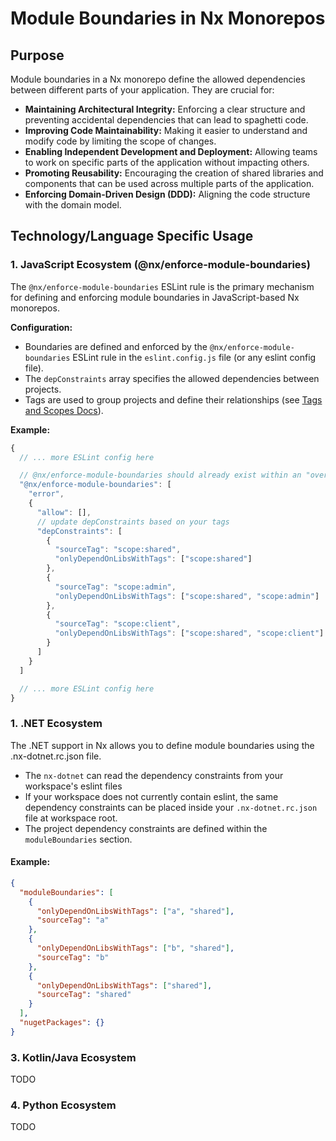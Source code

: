 # Module Boundaries in Nx Monorepos

## Purpose

Module boundaries in a Nx monorepo define the allowed dependencies between different parts of your application. They are crucial for:

* **Maintaining Architectural Integrity:** Enforcing a clear structure and preventing accidental dependencies that can lead to spaghetti code.
* **Improving Code Maintainability:** Making it easier to understand and modify code by limiting the scope of changes.
* **Enabling Independent Development and Deployment:** Allowing teams to work on specific parts of the application without impacting others.
* **Promoting Reusability:** Encouraging the creation of shared libraries and components that can be used across multiple parts of the application.
* **Enforcing Domain-Driven Design (DDD):** Aligning the code structure with the domain model.

## Technology/Language Specific Usage

### 1. JavaScript Ecosystem (@nx/enforce-module-boundaries)

The `@nx/enforce-module-boundaries` ESLint rule is the primary mechanism for defining and enforcing module boundaries in JavaScript-based Nx monorepos.

**Configuration:**

* Boundaries are defined and enforced by the `@nx/enforce-module-boundaries` ESLint rule in the `eslint.config.js` file (or any eslint config file).
* The `depConstraints` array specifies the allowed dependencies between projects.
* Tags are used to group projects and define their relationships (see [Tags and Scopes Docs](./tags-and-scopes.md)).

**Example:**

```js
{
  // ... more ESLint config here

  // @nx/enforce-module-boundaries should already exist within an "overrides" block using `"files": ["*.ts", "*.tsx", "*.js", "*.jsx",]`
  "@nx/enforce-module-boundaries": [
    "error",
    {
      "allow": [],
      // update depConstraints based on your tags
      "depConstraints": [
        {
          "sourceTag": "scope:shared",
          "onlyDependOnLibsWithTags": ["scope:shared"]
        },
        {
          "sourceTag": "scope:admin",
          "onlyDependOnLibsWithTags": ["scope:shared", "scope:admin"]
        },
        {
          "sourceTag": "scope:client",
          "onlyDependOnLibsWithTags": ["scope:shared", "scope:client"]
        }
      ]
    }
  ]

  // ... more ESLint config here
}
```

### 1. .NET Ecosystem
The .NET support in Nx allows you to define module boundaries using the .nx-dotnet.rc.json file.

- The `nx-dotnet` can read the dependency constraints from your workspace's eslint files
- If your workspace does not currently contain eslint, the same dependency constraints can be placed inside your `.nx-dotnet.rc.json` file at workspace root.
- The project dependency constraints are defined within the `moduleBoundaries` section.

#### Example: 

```json
{
  "moduleBoundaries": [
    {
      "onlyDependOnLibsWithTags": ["a", "shared"],
      "sourceTag": "a"
    },
    {
      "onlyDependOnLibsWithTags": ["b", "shared"],
      "sourceTag": "b"
    },
    {
      "onlyDependOnLibsWithTags": ["shared"],
      "sourceTag": "shared"
    }
  ],
  "nugetPackages": {}
}
```

### 3. Kotlin/Java Ecosystem

TODO

### 4. Python Ecosystem

TODO
